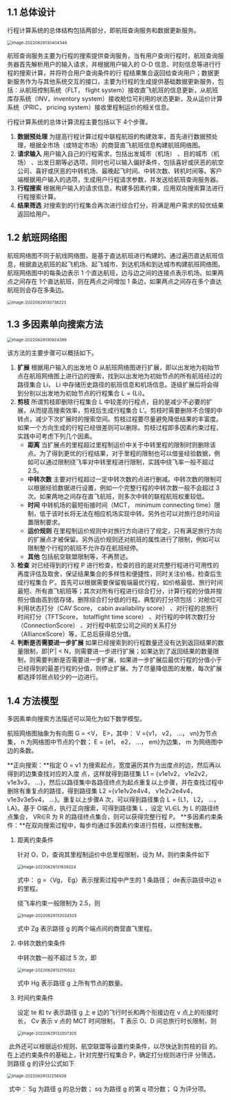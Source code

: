 ## 1.1 总体设计

行程计算系统的总体结构包括两部分，即航班查询服务和数据更新服务。

<img src="C:\Users\29393\AppData\Roaming\Typora\typora-user-images\image-20220629130404346.png" alt="image-20220629130404346" style="zoom: 67%;" />

航班查询服务主要为行程的搜索提供查询服务，当有用户查询行程时，航班查询服务器首先解析用户的输入请求，并根据用户输入的 O-D 信息、时刻信息等进行行程的搜索计算，并将符合用户查询条件的行  程结果集合返回给查询用户；数据更新服务作为与其他系统交互的接口，主要为行程的生成提供基础数据更新服务，包括：从航班控制系统（FLT， flight system）接收直飞航班的信息更新，从航班库存系统（INV，inventory system）接收舱位可利用的状态更新，及从运价计算系统（PRIC， pricing system）接收里程制运价的相关信息。  

行程计算系统的总体计算流程主要包括以下 4个步骤。

1. **数据预处理** 为提高行程计算过程中联程航班的构建效率，首先进行数据预处理，根据全市场（或特定市场）的商营直飞航班信息构建航班网络图。
2. **请求输入** 用户输入自己的行程需求，包括出发城市（机场） 、目的城市（机场） 、出发日期等必选项，同时也可以输入偏好条件，包括喜好或厌恶的航空公司、喜好或厌恶的中转机场、最晚起飞时间、中转次数、转机时间等。客户端根据用户输入的选项，生成用户行程请求参数，并发送给航班查询服务器。
3. **行程搜索** 根据用户输入的请求信息，构建多因素约束，应用双向搜索算法进行行程搜索计算。
4. **结果筛选** 对搜索到的行程集合再次进行综合打分，将满足用户需求的较优结果返回给用户。  

## 1.2 航班网络图

航班网络图不同于航线网络图，是基于直达航班进行构建的。通过遍历直达航班信息，根据直达航班的起飞机场、起飞城市、到达机场和到达城市构建航班网络图。航班网络图中的每条边表示 1 个直达航班，边与边之间的连接点表示机场。如果两点之间存在 1个直达航班，则在两点之间增加 1 条边，如果两点之间存在多个直达航班则会存在多条边。

<img src="C:\Users\29393\AppData\Roaming\Typora\typora-user-images\image-20220629130738223.png" alt="image-20220629130738223" style="zoom:67%;" />

## 1.3 多因素单向搜索方法  

<img src="C:\Users\29393\AppData\Roaming\Typora\typora-user-images\image-20220629130924399.png" alt="image-20220629130924399" style="zoom:67%;" />

该方法的主要步骤可以概括如下。

1. **扩展**
   根据用户输入的出发地 O 从航班网络图进行扩展，即以出发地为初始节点在航班网络图上进行边的搜索，找到以出发地为初始节点的所有航班经过的路径集合 Li， Li 中存储历史路径的航班信息和机场信息。逐级扩展后将会得到分别以出发地为初始节点的行程集合 L = {Li}。
2. **剪枝**
   所谓剪枝即删除行程集合 L 中较差的行程点，目的是减少不必要的扩展，从而提高搜索效率，剪枝后生成行程集合 L′。剪枝时需要删除不合理的中转点，减少下次扩展时的搜索空间。剪枝过程要尽量避免降低结果的丰富度。如果一个方向生成的行程已经很差则可以删除。剪枝过程即多因素约束过程，实践中可考虑下列几个因素。    
   - **距离**
     当扩展点的里程超过里程制运价中关于中转里程的限制时则删除该点。为了得到更优的行程结果，对于里程的限制也可以借鉴经验数据，例如可以通过限制绕飞率对中转里程进行限制，实践中绕飞率一般不超过 2.5。
   - **中转次数**
     主要对行程超过一定中转次数的点进行删减。中转次数的限制可以根据经验数据进行设置，例如一个完整行程的中转次数一般不会超过 3 次。如果两地之间存在直飞航班，则多次中转的联程航班权重较低。
   - **时间**
     中转机场的最短衔接时间（MCT， minimum connecting time）限制，低于该时长将无法在相应机场实现中转。另外也可以对旅行总时间设置限制要求。
   - **运价规则**
     在里程制运价规则中对旅行方向进行了规定，只有满足旅行方向的扩展点才被保留。另外运价规则还对航班的属性进行了限制，例如可以限制整个行程的航班不允许存在航班经停。
   - **其他**
     包括航空联盟限制等，不再赘述。  
3. **检查**
   对已经得到的行程 P 进行检查，检查的目的是对完整行程进行可用性的再度评估及取舍，保证结果集合的多样性和便捷性，同时关注价格，检查后生成行程集合 P′。首先可以根据需要保留极端最优行程，如价格最低、旅行时间最短、所有直飞航班等；其次对所有行程进行综合打分，计算行程的分值并按照分值由高到低存储，删除综合打分低的行程。典型的打分项包括：对舱位可利用状态打分（CAV Score， cabin availability score） 、对行程的总旅行时间打分（TFTScore， totalflight time score） 、对行程的中转次数打分（ConnectionScore） 、对行程中航空公司之间的关系打分（AllianceScore）等，汇总后获得总分值。
4. **判断是否需要进一步扩展**
   如果已经搜索到的行程数量还没有达到返回结果的数量限制，即|P′| < N，则需要进一步进行扩展；如果达到了返回结果的数量限制，则需要判断是否需要进一步扩展，如果进一步扩展后最优行程的分值小于已经得到的最差行程的分值，则停止扩展。为了尽量降低图的发散，每次扩展都选择邻居点较少的一边进行。

## 1.4 方法模型

多因素单向搜索方法描述可以简化为如下数学模型。

航班网络图抽象为有向图 G = <V， E>，其中： V ={v1， v2， …， vn}为节点集， n 为网络图中节点的个数； E =
{e1， e2， …， em}为边集， m 为网络图中边的条数。

**正向搜索：**指定 O = v1 为搜索起点，宽度遍历其作为出度点的边，然后再以得到的边集查找对应的入度
点，这样就得到路径集 L1 = {v1e1v2， v1e2v2， v1e3v3， …}，然后以路径集中各路径终点为起点重复以上步骤，并在查找过程中删除有重复点的路径，得到路径集 L2 ={v1e1v2e4v4， v1e2v2e4v4， v1e3v3e5v4， …}。重复以上步骤A 次，可以得到路径集合 L = {L1， L2， …， LA}。基于 O端点，执行正向搜索，可得到路径集 L ，设定 VL∈L 为 L 的路径终点集合， VR∈R 为 R 的路径终点集合，则可以获得完整行程 P。
**多因素约束条件：**在双向搜索过程中，每步均通过多因素约束进行剪枝，以控制发散。



1. 距离约束条件

   针对 O、D，查询其里程制运价中总里程限制，设为 M，则约束条件如下

   <img src="C:\Users\29393\AppData\Roaming\Typora\typora-user-images\image-20220629131939224.png" alt="image-20220629131939224" style="zoom: 67%;" />

   式中： g =〈Vg， Eg〉表示搜索过程中产生的 1 条路径； de表示路径中边 e 的里程。

   绕飞率约束一般限制为 2.5，则

   <img src="C:\Users\29393\AppData\Roaming\Typora\typora-user-images\image-20220629132024525.png" alt="image-20220629132024525" style="zoom: 67%;" />

   式中 Zg 表示路径 g 的两个端点间的商营直飞里程。

2. 中转次数约束条件

   中转次数一般不超过 5 次，即

   <img src="C:\Users\29393\AppData\Roaming\Typora\typora-user-images\image-20220629132110522.png" alt="image-20220629132110522" style="zoom:67%;" />

   式中 Hg 表示路径 g 上所有节点的数量。

3. 时间约束条件

   设定 te 和 tv 表示路径 g 上 e 边的飞行时长和两个衔接边在 v 点上的衔接时长， Cv 表示 v 点的 MCT 时间限制， T 表示 O、D 间总旅行时长限制，则  

   <img src="C:\Users\29393\AppData\Roaming\Typora\typora-user-images\image-20220629132207205.png" alt="image-20220629132207205" style="zoom:67%;" />

​		此外还可以根据运价规则、航空联盟等设置约束条件，以尽快达到剪枝的目		的。在上述约束条件的基础上，针对完整行程集合 P，确定打分规则进行评		分筛选，则路径 g 的评分公式如下  

<img src="C:\Users\29393\AppData\Roaming\Typora\typora-user-images\image-20220629132256926.png" alt="image-20220629132256926" style="zoom:67%;" />

​		式中： Sg 为路径 g 的总分数； sq 为路径 g 的第 q 项分数； Q 为评分项。  
